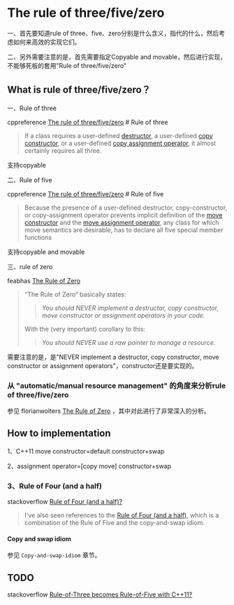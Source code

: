 # The rule of three/five/zero

一、首先要知道rule of three、five、zero分别是什么含义，指代的什么，然后考虑如何来高效的实现它们。

二、另外需要注意的是，首先需要指定Copyable and movable，然后进行实现，不能够死板的套用"Rule of three/five/zero"

## What is rule of three/five/zero？

一、Rule of three

cppreference [The rule of three/five/zero](https://en.cppreference.com/w/cpp/language/rule_of_three) # Rule of three

> If a class requires a user-defined [destructor](https://en.cppreference.com/w/cpp/language/destructor), a user-defined [copy constructor](https://en.cppreference.com/w/cpp/language/copy_constructor), or a user-defined [copy assignment operator](https://en.cppreference.com/w/cpp/language/as_operator), it almost certainly requires all three.

支持copyable

二、Rule of five

cppreference [The rule of three/five/zero](https://en.cppreference.com/w/cpp/language/rule_of_three) # Rule of five

> Because the presence of a user-defined destructor, copy-constructor, or copy-assignment operator prevents implicit definition of the [move constructor](https://en.cppreference.com/w/cpp/language/move_constructor) and the [move assignment operator](https://en.cppreference.com/w/cpp/language/move_operator), any class for which move semantics are desirable, has to declare all five special member functions

支持copyable and movable

三、rule of zero

feabhas [The Rule of Zero](https://blog.feabhas.com/2015/01/the-rule-of-zero/) 

> “The Rule of Zero” basically states:
>
> > *You should NEVER implement a destructor, copy constructor, move constructor or assignment operators in your code.*
>
> With the (very important) corollary to this:
>
> > *You should NEVER use a raw pointer to manage a resource.*

需要注意的是，是"NEVER implement a destructor, copy constructor, move constructor or assignment operators"，constructor还是要实现的。

### 从 "automatic/manual  resource management" 的角度来分析rule of three/five/zero

参见 florianwolters [The Rule of Zero](http://blog.florianwolters.de/educational/2015/01/31/The_Rule_of_Zero/) ，其中对此进行了非常深入的分析。

## How to implementation

1、C++11 move constructor=default constructor+swap

2、assignment operator=[copy move] constructor+swap

### 3、Rule of Four (and a half)

stackoverflow [Rule of Four (and a half)?](https://stackoverflow.com/questions/45754226/what-is-the-rule-of-four-and-a-half)

> I've also seen references to the [Rule of Four (and a half)](https://blog.feabhas.com/2015/01/the-rule-of-the-big-four-and-a-half-move-semantics-and-resource-management/), which is a combination of the Rule of Five and the copy-and-swap idiom.

#### Copy and swap idiom

参见 `Copy-and-swap-idiom` 章节。



## TODO

stackoverflow [Rule-of-Three becomes Rule-of-Five with C++11?](https://stackoverflow.com/questions/4782757/rule-of-three-becomes-rule-of-five-with-c11)
